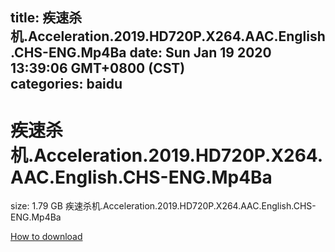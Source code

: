 
title: 疾速杀机.Acceleration.2019.HD720P.X264.AAC.English.CHS-ENG.Mp4Ba
date: Sun Jan 19 2020 13:39:06 GMT+0800 (CST)    
categories: baidu
---

# 疾速杀机.Acceleration.2019.HD720P.X264.AAC.English.CHS-ENG.Mp4Ba
size: 1.79 GB
 疾速杀机.Acceleration.2019.HD720P.X264.AAC.English.CHS-ENG.Mp4Ba
 

[How to download](https://bpcam.bemobtrk.com/go/2ceec3aa-1ca2-46d6-b9ff-aaa5c184517c?jno=477)